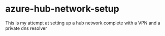 # azure-hub-network-setup
This is my attempt at setting up a hub network complete with a VPN and a private dns resolver
